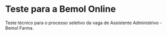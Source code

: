 # Teste para a Bemol Online

Teste técnico para o processo seletivo da vaga de Assistente Administrivo - Bemol Farma.
